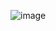 ![image](https://github.com/Ireal-ai/SQLAcademyTaskSolution/assets/82309024/b739ee70-2900-4b90-917f-85e16bc2fe27)
